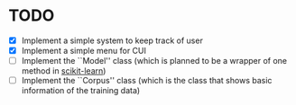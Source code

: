 # TODO
- [x] Implement a simple system to keep track of user
- [x] Implement a simple menu for CUI
- [ ] Implement the ``Model'' class (which is planned to be a wrapper of one method in [scikit-learn](http://scikit-learn.org/stable/modules/generated/sklearn.linear_model.LogisticRegression.html))
- [ ] Implement the ``Corpus'' class (which is the class that shows basic information of the training data)
